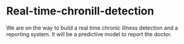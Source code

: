 # Real-time-chronill-detection
We are on the way to build a real time chronic illness detection and a reporting system.
It will be a predictive model to report the doctor.
